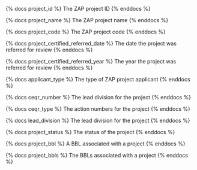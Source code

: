 <!-- Project columns -->
{% docs project_id %}
The ZAP project ID
{% enddocs %}

{% docs project_name %}
The ZAP project name
{% enddocs %}

{% docs project_code %}
The ZAP project code
{% enddocs %}

{% docs project_certified_referred_date %}
The date the project was referred for review
{% enddocs %}

{% docs project_certified_referred_year %}
The year the project was referred for review
{% enddocs %}

{% docs applicant_type %}
The type of ZAP project applicant
{% enddocs %}

{% docs ceqr_number %}
The lead division for the project
{% enddocs %}

{% docs ceqr_type %}
The action numbers for the project
{% enddocs %}

{% docs lead_division %}
The lead division for the project
{% enddocs %}

{% docs project_status %}
The status of the project
{% enddocs %}

<!-- more to add -->

<!-- Project BBL columns -->
{% docs project_bbl %}
A BBL associated with a project
{% enddocs %}

{% docs project_bbls %}
The BBLs associated with a project
{% enddocs %}